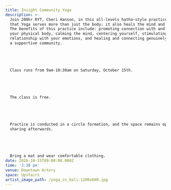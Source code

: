 ```yaml
---
title: Insight Community Yoga
description: >-
  Join 200hr RYT, Cheri Hanson, in this all-levels hatha-style practice. Learn
  that Yoga serves more than just the body; it also heals the mind and spirit.
  The benefits of this practice include: promoting connection with and love for
  your physical body, calming the mind, centering yourself, stimulating a healthy
  relationship with your emotions, and healing and connecting genuinely with
  a supportive community.





  Class runs from 9am-10:30am on Saturday, October 15th.





  The class is free.





  Practice is conducted in a circle formation, and the space remains open for
  sharing afterwards.





  Bring a mat and wear comfortable clothing.
date: 2016-10-15T09:00:00.000Z
time: '3:30 pm'
venue: Downtown Artery
space: Upstairs
artist_image_path: /yoga_in_bali-1200x600.jpg
---
```



